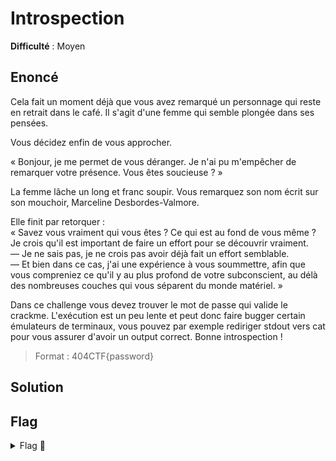 # Introspection

**Difficulté** : Moyen

## Enoncé

Cela fait un moment déjà que vous avez remarqué un personnage qui reste en retrait dans le café. Il s'agit d'une femme qui semble plongée dans ses pensées.

Vous décidez enfin de vous approcher.
 
« Bonjour, je me permet de vous déranger. Je n'ai pu m'empêcher de remarquer votre présence. Vous êtes soucieuse ? »

La femme lâche un long et franc soupir. Vous remarquez son nom écrit sur son mouchoir, Marceline Desbordes-Valmore.
 
Elle finit par retorquer :  
« Savez vous vraiment qui vous êtes ? Ce qui est au fond de vous même ? Je crois qu'il est important de faire un effort pour se découvrir vraiment.  
— Je ne sais pas, je ne crois pas avoir déjà fait un effort semblable.  
— Et bien dans ce cas, j'ai une expérience à vous soummettre, afin que vous compreniez ce qu'il y au plus profond de votre subconscient, au délà des nombreuses couches qui vous séparent du monde matériel. »


Dans ce challenge vous devez trouver le mot de passe qui valide le crackme. L'exécution est un peu lente et peut donc faire bugger certain émulateurs de terminaux, vous pouvez par exemple rediriger stdout vers cat pour vous assurer d'avoir un output correct. Bonne introspection !

> Format : 404CTF{password}


## Solution




## Flag

<details>
<summary> Flag 🚩</summary>

```
404CTF{5t3althy_f1Le$-4nD_aUt0matIon}
```
